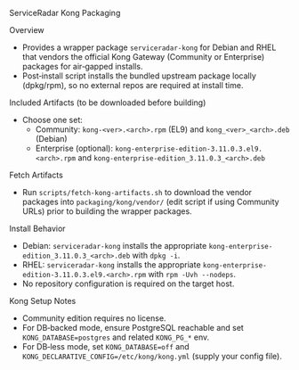 ServiceRadar Kong Packaging

Overview
- Provides a wrapper package `serviceradar-kong` for Debian and RHEL that vendors the official Kong Gateway (Community or Enterprise) packages for air‑gapped installs.
- Post‑install script installs the bundled upstream package locally (dpkg/rpm), so no external repos are required at install time.

Included Artifacts (to be downloaded before building)
- Choose one set:
  - Community: `kong-<ver>.<arch>.rpm` (EL9) and `kong_<ver>_<arch>.deb` (Debian)
  - Enterprise (optional): `kong-enterprise-edition-3.11.0.3.el9.<arch>.rpm` and `kong-enterprise-edition_3.11.0.3_<arch>.deb`

Fetch Artifacts
- Run `scripts/fetch-kong-artifacts.sh` to download the vendor packages into `packaging/kong/vendor/` (edit script if using Community URLs) prior to building the wrapper packages.

Install Behavior
- Debian: `serviceradar-kong` installs the appropriate `kong-enterprise-edition_3.11.0.3_<arch>.deb` with `dpkg -i`.
- RHEL: `serviceradar-kong` installs the appropriate `kong-enterprise-edition-3.11.0.3.el9.<arch>.rpm` with `rpm -Uvh --nodeps`.
- No repository configuration is required on the target host.

Kong Setup Notes
- Community edition requires no license.
- For DB‑backed mode, ensure PostgreSQL reachable and set `KONG_DATABASE=postgres` and related `KONG_PG_*` env.
- For DB‑less mode, set `KONG_DATABASE=off` and `KONG_DECLARATIVE_CONFIG=/etc/kong/kong.yml` (supply your config file).
